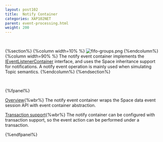 ```yaml
---
layout: post102
title:  Notify Container
categories: XAP102NET
parent: event-processing.html
weight: 200
---
```


<br>

{%section%}
{%column width=10% %}
![fifo-groups.png](/attachment_files/subject/pubsub.png)
{%endcolumn%}
{%column width=90% %}
The notify event container implements the [IEventListenerContainer](./event-listener-container.html) interface, and uses the Space inheritance support for notifications.
A notify event operation is mainly used when simulating Topic semantics.
{%endcolumn%}
{%endsection%}

<br>

{%fpanel%}

[Overview](./notify-container.html){%wbr%}
The notify event container wraps the Space data event session API with event container abstraction.

[Transaction support](./notify-container-transactions.html){%wbr%}
The notify container can be configured with transaction support, so the event action can be performed under a transaction.

{%endfpanel%}

